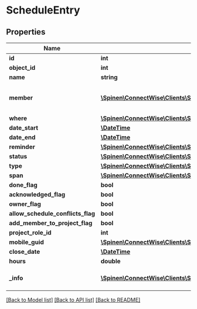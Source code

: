 # ScheduleEntry

## Properties
Name | Type | Description | Notes
------------ | ------------- | ------------- | -------------
**id** | **int** |  | [optional] 
**object_id** | **int** |  | [optional] 
**name** | **string** |  | [optional] 
**member** | [**\Spinen\ConnectWise\Clients\Schedule\Spinen\ConnectWise\Clients\Schedule\Model\MemberReference**](MemberReference.md) | Activity schedule requires a member | [optional] 
**where** | [**\Spinen\ConnectWise\Clients\Schedule\Spinen\ConnectWise\Clients\Schedule\Model\ServiceLocationReference**](ServiceLocationReference.md) |  | [optional] 
**date_start** | [**\DateTime**](\DateTime.md) |  | [optional] 
**date_end** | [**\DateTime**](\DateTime.md) |  | [optional] 
**reminder** | [**\Spinen\ConnectWise\Clients\Schedule\Spinen\ConnectWise\Clients\Schedule\Model\ReminderReference**](ReminderReference.md) |  | [optional] 
**status** | [**\Spinen\ConnectWise\Clients\Schedule\Spinen\ConnectWise\Clients\Schedule\Model\ScheduleStatusReference**](ScheduleStatusReference.md) |  | [optional] 
**type** | [**\Spinen\ConnectWise\Clients\Schedule\Spinen\ConnectWise\Clients\Schedule\Model\ScheduleTypeReference**](ScheduleTypeReference.md) |  | 
**span** | [**\Spinen\ConnectWise\Clients\Schedule\Spinen\ConnectWise\Clients\Schedule\Model\ScheduleSpanReference**](ScheduleSpanReference.md) |  | [optional] 
**done_flag** | **bool** |  | [optional] 
**acknowledged_flag** | **bool** |  | [optional] 
**owner_flag** | **bool** |  | [optional] 
**allow_schedule_conflicts_flag** | **bool** |  | [optional] 
**add_member_to_project_flag** | **bool** |  | [optional] 
**project_role_id** | **int** |  | [optional] 
**mobile_guid** | [**\Spinen\ConnectWise\Clients\Schedule\Spinen\ConnectWise\Clients\Schedule\Model\Guid**](Guid.md) |  | [optional] 
**close_date** | [**\DateTime**](\DateTime.md) |  | [optional] 
**hours** | **double** |  | [optional] 
**_info** | [**\Spinen\ConnectWise\Clients\Schedule\Spinen\ConnectWise\Clients\Schedule\Model\Metadata**](Metadata.md) | Metadata of the entity | [optional] 

[[Back to Model list]](../README.md#documentation-for-models) [[Back to API list]](../README.md#documentation-for-api-endpoints) [[Back to README]](../README.md)



